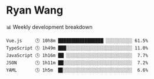 # Ryan Wang

 <!-- waka-box start -->
📊 Weekly development breakdown
```text
Vue.js     🕓 10h8m █████████████████▏░░░░░░░░░░ 61.5%
TypeScript 🕓 1h49m ███░░░░░░░░░░░░░░░░░░░░░░░░░ 11.0%
JavaScript 🕓 1h16m ██▏░░░░░░░░░░░░░░░░░░░░░░░░░  7.7%
JSON       🕓 1h11m ██░░░░░░░░░░░░░░░░░░░░░░░░░░  7.2%
YAML       🕓 1h5m  █▊░░░░░░░░░░░░░░░░░░░░░░░░░░  6.6%
```
<!-- Powered by https://github.com/YouEclipse/waka-box-go . -->
<!-- waka-box end -->